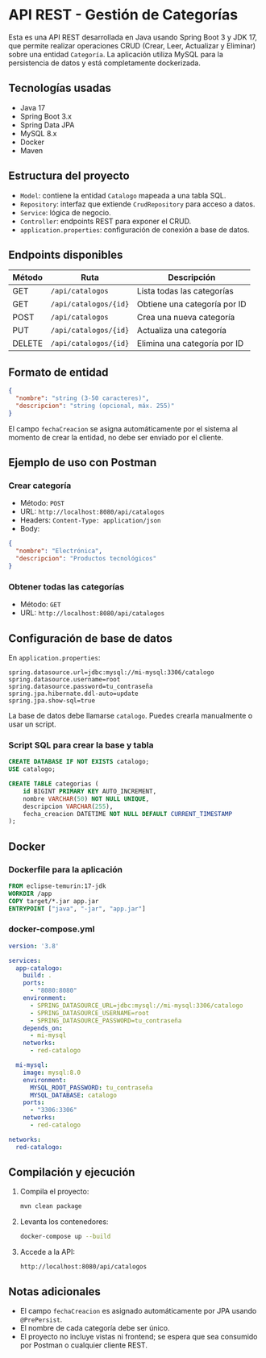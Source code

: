 # API REST - Gestión de Categorías

Esta es una API REST desarrollada en Java usando Spring Boot 3 y JDK 17, que permite realizar operaciones CRUD (Crear, Leer, Actualizar y Eliminar) sobre una entidad `Categoría`. La aplicación utiliza MySQL para la persistencia de datos y está completamente dockerizada.

## Tecnologías usadas

- Java 17
- Spring Boot 3.x
- Spring Data JPA
- MySQL 8.x
- Docker
- Maven

## Estructura del proyecto

- `Model`: contiene la entidad `Catalogo` mapeada a una tabla SQL.
- `Repository`: interfaz que extiende `CrudRepository` para acceso a datos.
- `Service`: lógica de negocio.
- `Controller`: endpoints REST para exponer el CRUD.
- `application.properties`: configuración de conexión a base de datos.

## Endpoints disponibles

| Método | Ruta                    | Descripción                    |
|--------|-------------------------|--------------------------------|
| GET    | `/api/catalogos`        | Lista todas las categorías     |
| GET    | `/api/catalogos/{id}`   | Obtiene una categoría por ID   |
| POST   | `/api/catalogos`        | Crea una nueva categoría       |
| PUT    | `/api/catalogos/{id}`   | Actualiza una categoría        |
| DELETE | `/api/catalogos/{id}`   | Elimina una categoría por ID   |

## Formato de entidad

```json
{
  "nombre": "string (3-50 caracteres)",
  "descripcion": "string (opcional, máx. 255)"
}
```

El campo `fechaCreacion` se asigna automáticamente por el sistema al momento de crear la entidad, no debe ser enviado por el cliente.

## Ejemplo de uso con Postman

### Crear categoría

- Método: `POST`
- URL: `http://localhost:8080/api/catalogos`
- Headers: `Content-Type: application/json`
- Body:
```json
{
  "nombre": "Electrónica",
  "descripcion": "Productos tecnológicos"
}
```

### Obtener todas las categorías

- Método: `GET`
- URL: `http://localhost:8080/api/catalogos`

## Configuración de base de datos

En `application.properties`:

```properties
spring.datasource.url=jdbc:mysql://mi-mysql:3306/catalogo
spring.datasource.username=root
spring.datasource.password=tu_contraseña
spring.jpa.hibernate.ddl-auto=update
spring.jpa.show-sql=true
```

La base de datos debe llamarse `catalogo`. Puedes crearla manualmente o usar un script.

### Script SQL para crear la base y tabla

```sql
CREATE DATABASE IF NOT EXISTS catalogo;
USE catalogo;

CREATE TABLE categorias (
    id BIGINT PRIMARY KEY AUTO_INCREMENT,
    nombre VARCHAR(50) NOT NULL UNIQUE,
    descripcion VARCHAR(255),
    fecha_creacion DATETIME NOT NULL DEFAULT CURRENT_TIMESTAMP
);
```

## Docker

### Dockerfile para la aplicación

```dockerfile
FROM eclipse-temurin:17-jdk
WORKDIR /app
COPY target/*.jar app.jar
ENTRYPOINT ["java", "-jar", "app.jar"]
```

### docker-compose.yml

```yaml
version: '3.8'

services:
  app-catalogo:
    build: .
    ports:
      - "8080:8080"
    environment:
      - SPRING_DATASOURCE_URL=jdbc:mysql://mi-mysql:3306/catalogo
      - SPRING_DATASOURCE_USERNAME=root
      - SPRING_DATASOURCE_PASSWORD=tu_contraseña
    depends_on:
      - mi-mysql
    networks:
      - red-catalogo

  mi-mysql:
    image: mysql:8.0
    environment:
      MYSQL_ROOT_PASSWORD: tu_contraseña
      MYSQL_DATABASE: catalogo
    ports:
      - "3306:3306"
    networks:
      - red-catalogo

networks:
  red-catalogo:
```

## Compilación y ejecución

1. Compila el proyecto:
   ```bash
   mvn clean package
   ```

2. Levanta los contenedores:
   ```bash
   docker-compose up --build
   ```

3. Accede a la API:
   ```
   http://localhost:8080/api/catalogos
   ```

## Notas adicionales

- El campo `fechaCreacion` es asignado automáticamente por JPA usando `@PrePersist`.
- El nombre de cada categoría debe ser único.
- El proyecto no incluye vistas ni frontend; se espera que sea consumido por Postman o cualquier cliente REST.

